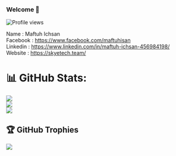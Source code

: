 ### Welcome 👋


![Profile views](https://scontent-cgk1-2.xx.fbcdn.net/v/t39.30808-6/313022852_5765222670200883_7036943073934056787_n.jpg?_nc_cat=108&ccb=1-7&_nc_sid=5f2048&_nc_eui2=AeEu0TlphhiUDPvdsO6Hi5AmAcv3_dI67GkBy_f90jrsaUn-exY4VJCc4h9y2_VXjJ643A7Ik8ZldID74VTWEGEs&_nc_ohc=YJeMs-d8YiAAX8x1d2X&_nc_ht=scontent-cgk1-2.xx&oh=00_AfAJ4DS_5e5ugNE8vo0UCe5sa49FXepkLI4pH4P3rSqG9g&oe=653AFCD8)

Name : Maftuh Ichsan<br>
Facebook : https://www.facebook.com/maftuhisan <br>
Linkedin : https://www.linkedin.com/in/maftuh-ichsan-456984198/<br>
Website : https://skyetech.team/

<!--START_SECTION:waka-->
<!--END_SECTION:waka-->

# 📊 GitHub Stats:
![](https://github-readme-stats.vercel.app/api?username=maftuh23&theme=react&hide_border=false&include_all_commits=false&count_private=false)<br/>
![](https://github-readme-streak-stats.herokuapp.com/?user=maftuh23&theme=react&hide_border=false)<br/>
![](https://github-readme-stats.vercel.app/api/top-langs/?username=maftuh23&theme=react&hide_border=false&include_all_commits=false&count_private=false&layout=compact)

## 🏆 GitHub Trophies
![](https://github-profile-trophy.vercel.app/?username=maftuh23&theme=radical&no-frame=false&no-bg=true&margin-w=4)

<!--
**maftuh23/maftuh23** is a ✨ _special_ ✨ repository because its `README.md` (this file) appears on your GitHub profile.

Here are some ideas to get you started:

- 🔭 I’m currently working on ...
- 🌱 I’m currently learning ...
- 👯 I’m looking to collaborate on ...
- 🤔 I’m looking for help with ...
- 💬 Ask me about ...
- 📫 How to reach me: ...
- 😄 Pronouns: ...
- ⚡ Fun fact: ...
-->

